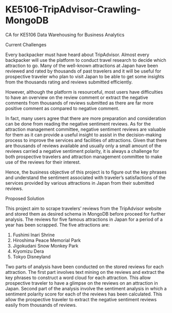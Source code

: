 # KE5106-TripAdvisor-Crawling-MongoDB
CA for KE5106 Data Warehousing for Business Analytics

Current Challenges 

Every backpacker must have heard about TripAdvisor. Almost every backpacker will use the platform to conduct travel research to decide which attraction to go. Many of the well-known attractions at Japan have been reviewed and rated by thousands of past travelers and it will be useful for prospective traveler who plan to visit Japan to be able to get some insights from the thousands rating and reviews submitted efficiently.

However, although the platform is resourceful, most users have difficulties to have an overview on the review comment or extract the negative comments from thousands of reviews submitted as there are far more positive comment as compared to negative comment. 

In fact, many users agree that there are more preparation and consideration can be done from reading the negative sentiment reviews. As for the attraction management committee, negative sentiment reviews are valuable for them as it can provide a useful insight to assist in the decision-making process to improve the services and facilities of attractions. Given that there are thousands of reviews available and usually only a small amount of the reviews carried a negative sentiment polarity, it is always a challenge for both prospective travelers and attraction management committee to make use of the reviews for their interest.

Hence, the business objective of this project is to figure out the key phrases and understand the sentiment associated with traveler’s satisfactions of the services provided by various attractions in Japan from their submitted reviews. 
 
Proposed Solution

This project aim to scrape travelers’ reviews from the TripAdvisor website and stored them as desired schema in MongoDB before proceed for further analysis. The reviews for five famous attractions in Japan for a period of a year has been scrapped. The five attractions are:

1.	Fushimi Inari Shrine
2.	Hiroshima Peace Memorial Park
3.	Jigokudani Snow Monkey Park
4.	Kiyomizu Dera
5.	Tokyo Disneyland

Two parts of analysis have been conducted on the stored reviews for each attraction. The first part involves text mining on the reviews and extract the key phrases to construct a word cloud for each attraction. This allow prospective traveler to have a glimpse on the reviews on an attraction in Japan. Second part of the analysis involve the sentiment analysis in which a sentiment polarity score for each of the reviews has been calculated. This allow the prospective traveler to extract the negative sentiment reviews easily from thousands of reviews.
